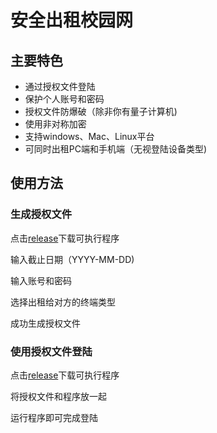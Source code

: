 # 安全出租校园网

## 主要特色

- 通过授权文件登陆
- 保护个人账号和密码
- 授权文件防爆破（除非你有量子计算机)
- 使用非对称加密
- 支持windows、Mac、Linux平台
- 可同时出租PC端和手机端（无视登陆设备类型)

## 使用方法

### 生成授权文件

点击[release](https://github.com/MicroCBer/BetterNCM/releases)下载可执行程序

输入截止日期（YYYY-MM-DD)

输入账号和密码

选择出租给对方的终端类型

成功生成授权文件

### 使用授权文件登陆

点击[release](https://github.com/MicroCBer/BetterNCM/releases)下载可执行程序

将授权文件和程序放一起

运行程序即可完成登陆
